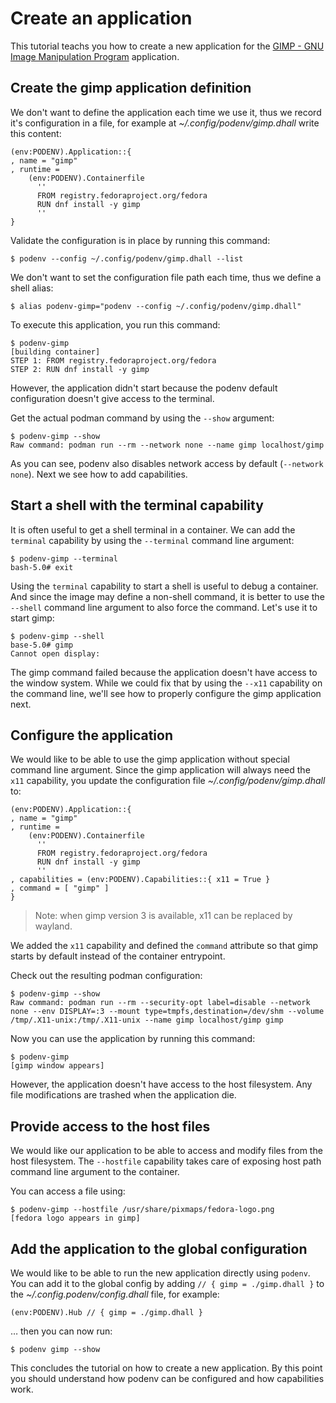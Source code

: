 # Create an application

This tutorial teachs you how to create a new application for
the [GIMP - GNU Image Manipulation Program](https://gimp.org) application.


## Create the gimp application definition

We don't want to define the application each time we use it, thus we record
it's configuration in a file, for example at *~/.config/podenv/gimp.dhall*
write this content:

```dhall
(env:PODENV).Application::{
, name = "gimp"
, runtime =
    (env:PODENV).Containerfile
      ''
      FROM registry.fedoraproject.org/fedora
      RUN dnf install -y gimp
      ''
}
```

Validate the configuration is in place by running this command:

```ShellSession
$ podenv --config ~/.config/podenv/gimp.dhall --list
```

We don't want to set the configuration file path each time, thus we define
a shell alias:

```ShellSession
$ alias podenv-gimp="podenv --config ~/.config/podenv/gimp.dhall"
```

To execute this application, you run this command:

```ShellSession
$ podenv-gimp
[building container]
STEP 1: FROM registry.fedoraproject.org/fedora
STEP 2: RUN dnf install -y gimp
```

However, the application didn't start because the podenv default configuration
doesn't give access to the terminal.

Get the actual podman command by using the `--show` argument:

```ShellSession
$ podenv-gimp --show
Raw command: podman run --rm --network none --name gimp localhost/gimp
```

As you can see, podenv also disables network access by default (`--network none`).
Next we see how to add capabilities.


## Start a shell with the terminal capability

It is often useful to get a shell terminal in a container. We can add the `terminal` capability
by using the `--terminal` command line argument:

```console
$ podenv-gimp --terminal
bash-5.0# exit
```

Using the `terminal` capability to start a shell is useful to debug a container.
And since the image may define a non-shell command,
it is better to use the `--shell` command line argument to also force the command.
Let's use it to start gimp:

```console
$ podenv-gimp --shell
base-5.0# gimp
Cannot open display:
```

The gimp command failed because the application doesn't have access to the
window system. While we could fix that by using the `--x11` capability on the
command line, we'll see how to properly configure the gimp application next.


## Configure the application

We would like to be able to use the gimp application without special command line argument.
Since the gimp application will always need the `x11` capability, you update the
configuration file *~/.config/podenv/gimp.dhall* to:

```dhall
(env:PODENV).Application::{
, name = "gimp"
, runtime =
    (env:PODENV).Containerfile
      ''
      FROM registry.fedoraproject.org/fedora
      RUN dnf install -y gimp
      ''
, capabilities = (env:PODENV).Capabilities::{ x11 = True }
, command = [ "gimp" ]
}
```

> Note: when gimp version 3 is available, x11 can be replaced by wayland.

We added the `x11` capability and defined the `command` attribute so that
gimp starts by default instead of the container entrypoint.

Check out the resulting podman configuration:

```ShellSession
$ podenv-gimp --show
Raw command: podman run --rm --security-opt label=disable --network none --env DISPLAY=:3 --mount type=tmpfs,destination=/dev/shm --volume /tmp/.X11-unix:/tmp/.X11-unix --name gimp localhost/gimp gimp
```

Now you can use the application by running this command:

```console
$ podenv-gimp
[gimp window appears]
```

However, the application doesn't have access to the host filesystem.
Any file modifications are trashed when the application die.


## Provide access to the host files

We would like our application to be able to access and modify files from the host
filesystem. The `--hostfile` capability takes care of exposing host path
command line argument to the container.

You can access a file using:

```ShellSession
$ podenv-gimp --hostfile /usr/share/pixmaps/fedora-logo.png
[fedora logo appears in gimp]
```

## Add the application to the global configuration

We would like to be able to run the new application directly using `podenv`.
You can add it to the global config by adding `// { gimp = ./gimp.dhall }` to
the *~/.config.podenv/config.dhall* file, for example:

```dhall
(env:PODENV).Hub // { gimp = ./gimp.dhall }
```

… then you can now run:

```ShellSession
$ podenv gimp --show
```

This concludes the tutorial on how to create a new application.
By this point you should understand how podenv can be configured and how
capabilities work.
